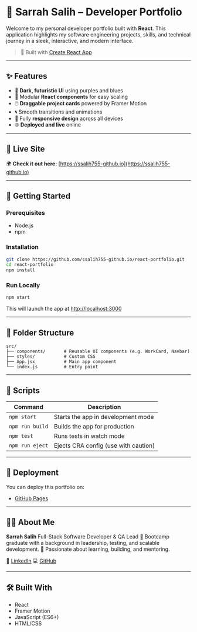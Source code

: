 

# 💼 Sarrah Salih – Developer Portfolio

Welcome to my personal developer portfolio built with **React**. This application highlights my software engineering projects, skills, and technical journey in a sleek, interactive, and modern interface.

> 🔨 Built with [Create React App](https://github.com/facebook/create-react-app)

---

## ✨ Features

* 🎨 **Dark, futuristic UI** using purples and blues
* 🧩 Modular **React components** for easy scaling
* 🖱️ **Draggable project cards** powered by Framer Motion
* 🌀 Smooth transitions and animations
* 📱 Fully **responsive design** across all devices
* 🌐 **Deployed and live** online

---

## 🔗 Live Site

🌍 **Check it out here:**
[https://ssalih755-github.io](https://ssalih755-github.io)


---

## 🚀 Getting Started

### Prerequisites

* Node.js
* npm

### Installation

```bash
git clone https://github.com/ssalih755-github.io/react-portfolio.git
cd react-portfolio
npm install
```

### Run Locally

```bash
npm start
```

This will launch the app at [http://localhost:3000](http://localhost:3000)

---

## 📁 Folder Structure

```
src/
├── components/       # Reusable UI components (e.g. WorkCard, Navbar)
├── styles/           # Custom CSS
├── App.jsx           # Main app component
└── index.js          # Entry point
```

---

## 🔧 Scripts

| Command         | Description                          |
| --------------- | ------------------------------------ |
| `npm start`     | Starts the app in development mode   |
| `npm run build` | Builds the app for production        |
| `npm test`      | Runs tests in watch mode             |
| `npm run eject` | Ejects CRA config (use with caution) |

---

## 🚀 Deployment

You can deploy this portfolio on:

* [GitHub Pages](https://create-react-app.dev/docs/deployment/#github-pages)


---

## 👩‍💻 About Me

**Sarrah Salih**
Full-Stack Software Developer & QA Lead
🧠 Bootcamp graduate with a background in leadership, testing, and scalable development.
💬 Passionate about learning, building, and mentoring.

📎 [LinkedIn](https://www.linkedin.com/in/sarrahsalih)
💻 [GitHub](https://github.com/ssalih755)

---

## 🛠 Built With

* React
* Framer Motion
* JavaScript (ES6+)
* HTML/CSS



